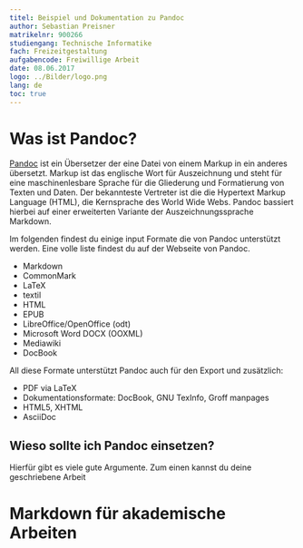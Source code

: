 ```yaml
---
titel: Beispiel und Dokumentation zu Pandoc
author: Sebastian Preisner
matrikelnr: 900266
studiengang: Technische Informatike
fach: Freizeitgestaltung
aufgabencode: Freiwillige Arbeit
date: 08.06.2017
logo: ../Bilder/logo.png
lang: de
toc: true
---
```


# Was ist Pandoc?
[Pandoc](http://pandoc.org/) ist ein Übersetzer der eine Datei von einem Markup in ein anderes übersetzt. Markup ist das englische Wort für Auszeichnung und steht für 
eine maschinenlesbare Sprache für die Gliederung und Formatierung von Texten und Daten. Der bekannteste Vertreter ist die die Hypertext Markup Language (HTML), die Kernsprache des World Wide Webs.
Pandoc bassiert hierbei auf einer erweiterten Variante der Auszeichnungssprache Markdown.

Im folgenden findest du einige input Formate die von Pandoc unterstützt werden. Eine volle liste findest du auf der Webseite von Pandoc.

- Markdown
- CommonMark
- LaTeX
- textil
- HTML
- EPUB
- LibreOffice/OpenOffice (odt)
- Microsoft Word DOCX (OOXML)
- Mediawiki
- DocBook

All diese Formate unterstützt Pandoc auch für den Export und zusätzlich:

- PDF via LaTeX
- Dokumentationsformate: DocBook, GNU TexInfo, Groff manpages
- HTML5, XHTML
- AsciiDoc

## Wieso sollte ich Pandoc einsetzen?
Hierfür gibt es viele gute Argumente. Zum einen kannst du deine geschriebene Arbeit 

# Markdown für akademische Arbeiten

